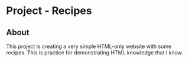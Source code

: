 # Project - Recipes

## About

This project is creating a very simple HTML-only website with some recipes.
This is practice for demonstrating HTML knowledge that I know.
